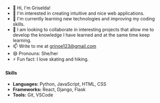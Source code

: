 - 👋 Hi, I'm Griselda!
- 👀 I'm interested in creating intuitive and nice web applications.
- 🌱 I'm currently learning new technologies and improving my coding skills. 
- 💞️ I am looking to collaborate in interesting projects that allow me to develop the knowledge I have learned and at the same time keep learning.
- 📫 Write to me at grinoe123@gmail.com
- 😄 Pronouns: She/her 
- ⚡ Fun fact: I love skating and hiking. 

#### Skills
- **Languages:** Python, JavaScript, HTML, CSS
- **Frameworks:** React, Django, Flask
- **Tools:** Git, VSCode
